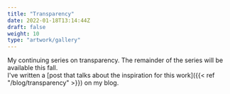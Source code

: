 ```yaml
---
title: "Transparency"
date: 2022-01-18T13:14:44Z
draft: false
weight: 10
type: "artwork/gallery"
---
```


My continuing series on transparency.  The remainder of the series will be available this fall.  
I've written a [post that talks about the inspiration for this work]({{< ref "/blog/transparency" >}}) on my blog. 
